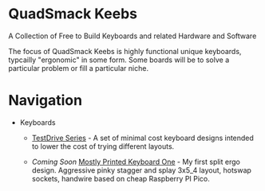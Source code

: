 # QuadSmack Keebs
A Collection of Free to Build Keyboards and related Hardware and Software

The focus of QuadSmack Keebs is highly functional unique keyboards, typcailly "ergonomic" in some form. Some boards will be to solve a particular problem or fill a particular niche.

# Navigation

* Keyboards
  * [TestDrive Series](/TestDrive) - A set of minimal cost keyboard designs intended to lower the cost of trying different layouts.

  * _Coming Soon_ [Mostly Printed Keyboard One](/MostlyPrinted_KBD1/) - My first split ergo design. Aggressive pinky stagger and splay 3x5_4 layout, hotswap sockets, handwire based on cheap Raspberry PI Pico.
